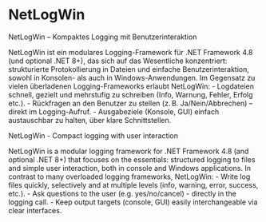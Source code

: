 # NetLogWin
NetLogWin – Kompaktes Logging mit Benutzerinteraktion

NetLogWin ist ein modulares Logging-Framework für .NET Framework 4.8 (und optional .NET 8+), das sich auf das Wesentliche konzentriert: strukturierte Protokollierung in Dateien und einfache Benutzerinteraktion, sowohl in Konsolen- als auch in Windows-Anwendungen.
Im Gegensatz zu vielen überladenen Logging-Frameworks erlaubt NetLogWin:
    - Logdateien schnell, gezielt und mehrstufig zu schreiben (Info, Warnung, Fehler, Erfolg etc.).
    - Rückfragen an den Benutzer zu stellen (z. B. Ja/Nein/Abbrechen) – direkt im Logging-Aufruf.
    - Ausgabeziele (Konsole, GUI) einfach austauschbar zu halten, über klare Schnittstellen.

NetLogWin - Compact logging with user interaction

NetLogWin is a modular logging framework for .NET Framework 4.8 (and optional .NET 8+) that focuses on the essentials: structured logging to files and simple user interaction, both in console and Windows applications.
In contrast to many overloaded logging frameworks, NetLogWin:
    - Write log files quickly, selectively and at multiple levels (info, warning, error, success, etc.).
    - Ask questions to the user (e.g. yes/no/cancel) - directly in the logging call.
    - Keep output targets (console, GUI) easily interchangeable via clear interfaces.
 
